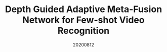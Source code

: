 ---
title: "Depth Guided Adaptive Meta-Fusion Network for Few-shot Video Recognition"
date: 20200812
category: "vision"
author_list: "Yuqian Fu*, Li Zhang*, Junke Wang, Yanwei Fu, Yu-Gang Jiang"
pub_in: "ACM MM 2020 (Oral)"
oral: " "
pdf_url: "https://arxiv.org/abs/2010.09982"
---